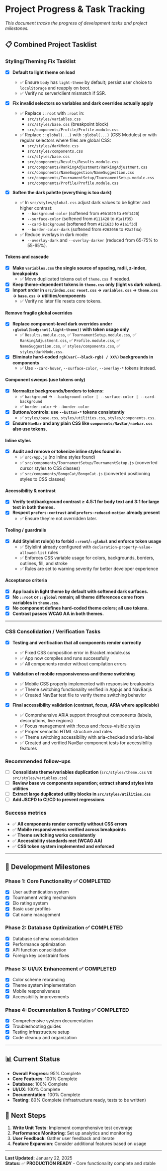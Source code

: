 # Project Progress & Task Tracking

*This document tracks the progress of development tasks and project milestones.*

## **📋 Combined Project Tasklist**

### **Styling/Theming Fix Tasklist**

- [x] **Default to light theme on load**
  - ✅ Ensure `body` has `light-theme` by default; persist user choice to `localStorage` and reapply on boot.
  - ✅ Verify no server/client mismatch if SSR.

- [x] **Fix invalid selectors so variables and dark overrides actually apply**
  - ✅ Replace `::root` with `:root` in:
    - `src/styles/variables.css`
    - `src/styles/base.css` (breakpoint block)
    - `src/components/Profile/Profile.module.css`
  - ✅ Replace `::global(...)` with `:global(...)` (CSS Modules) or with regular selectors where files are global CSS:
    - `src/styles/darkMode.css`
    - `src/styles/components.css`
    - `src/styles/base.css`
    - `src/components/Results/Results.module.css`
    - `src/components/RankingAdjustment/RankingAdjustment.css`
    - `src/components/NameSuggestion/NameSuggestion.css`
    - `src/components/TournamentSetup/TournamentSetup.module.css`
    - `src/components/Profile/Profile.module.css`

- [x] **Soften the dark palette (everything is too dark)**
  - ✅ In `src/styles/global.css` adjust dark values to be lighter and higher contrast:
    - `--background-color` (softened from `#0b1020` to `#0f1420`)
    - `--surface-color` (softened from `#111428` to `#1a1f35`)
    - `--card-background` (softened from `#121633` to `#1a1f3d`)
    - `--border-color-dark` (softened from `#263056` to `#2a2f4a`)
  - ✅ Reduce overlays in dark mode:
    - `--overlay-dark` and `--overlay-darker` (reduced from 65-75% to 55-65%).

#### **Tokens and cascade**
- [x] **Make `variables.css` the single source of spacing, radii, z-index, breakpoints**
  - ✅ Move duplicated tokens out of `theme.css` if needed.
- [x] **Keep theme-dependent tokens in `theme.css` only (light vs dark values).**
- [x] **Import order in `src/index.css`: `reset.css` → `variables.css` → `theme.css` → `base.css` → utilities/components**
  - ✅ Verify no later file resets core tokens.

#### **Remove fragile global overrides**
- [x] **Replace component-level dark overrides under `:global(body:not(.light-theme))` with token usage only**
  - ✅ `Results.module.css`, ✅ `TournamentSetup.module.css`, ✅ `RankingAdjustment.css`, ✅ `Profile.module.css`, ✅ `NameSuggestion.css`, ✅ `styles/components.css`, ✅ `styles/darkMode.css`.
- [x] **Eliminate hard-coded `rgb(var(--black-rgb) / XX%)` backgrounds in components**
  - ✅ Use `--card-hover`, `--surface-color`, `--overlay-*` tokens instead.

#### **Component sweeps (use tokens only)**
- [x] **Normalize backgrounds/borders to tokens:**
  - ✅ `background` → `--background-color | --surface-color | --card-background`
  - ✅ `border-color` → `--border-color`
- [x] **Buttons/controls: use `--button-*` tokens consistently**
  - ✅ `styles/base.css`, `styles/utilities.css`, `styles/components.css`.
- [x] **Ensure `NavBar` and any plain CSS like `components/NavBar/navbar.css` also use tokens.**

#### **Inline styles**
- [x] **Audit and remove or tokenize inline styles found in:**
  - ✅ `src/App.js` (no inline styles found)
  - ✅ `src/components/TournamentSetup/TournamentSetup.js` (converted cursor styles to CSS classes)
  - ✅ `src/components/BongoCat/BongoCat.js` (converted positioning styles to CSS classes)

#### **Accessibility & contrast**
- [x] **Verify text/background contrast ≥ 4.5:1 for body text and 3:1 for large text in both themes.**
- [x] **Respect `prefers-contrast` and `prefers-reduced-motion` already present**
  - ✅ Ensure they're not overridden later.

#### **Tooling / guardrails**
- [x] **Add Stylelint rule(s) to forbid `::root`/`::global` and enforce token usage**
  - ✅ Stylelint already configured with `declaration-property-value-allowed-list` rules
  - ✅ Enforces CSS variable usage for colors, backgrounds, borders, outlines, fill, and stroke
  - ✅ Rules are set to warning severity for better developer experience

#### **Acceptance criteria**
- [x] **App loads in light theme by default with softened dark surfaces.**
- [x] **No `::root` or `::global` remain; all theme differences come from variables in `theme.css`.**
- [x] **No component defines hard-coded theme colors; all use tokens.**
- [x] **Contrast passes WCAG AA in both themes.**

---

### **CSS Consolidation / Verification Tasks**

- [x] **Testing and verification that all components render correctly**
  - ✅ Fixed CSS composition error in Bracket.module.css
  - ✅ App now compiles and runs successfully
  - ✅ All components render without compilation errors

- [x] **Validation of mobile responsiveness and theme switching**
  - ✅ Mobile CSS properly implemented with responsive breakpoints
  - ✅ Theme switching functionality verified in App.js and NavBar.js
  - ✅ Created NavBar test file to verify theme switching behavior

- [x] **Final accessibility validation (contrast, focus, ARIA where applicable)**
  - ✅ Comprehensive ARIA support throughout components (labels, descriptions, live regions)
  - ✅ Focus management with :focus and :focus-visible styles
  - ✅ Proper semantic HTML structure and roles
  - ✅ Theme switching accessibility with aria-checked and aria-label
  - ✅ Created and verified NavBar component tests for accessibility features

### **Recommended follow-ups**
- [ ] **Consolidate theme/variables duplication** (`src/styles/theme.css` vs `src/styles/variables.css`)
- [ ] **Review base vs components separation; extract shared styles into utilities**
- [ ] **Extract large duplicated utility blocks in `src/styles/utilities.css`**
- [ ] **Add JSCPD to CI/CD to prevent regressions**

### **Success metrics**
- ✅ **All components render correctly without CSS errors**
- ✅ **Mobile responsiveness verified across breakpoints**
- ✅ **Theme switching works consistently**
- ✅ **Accessibility standards met (WCAG AA)**
- ✅ **CSS token system implemented and enforced**

---

## **🚀 Development Milestones**

### **Phase 1: Core Functionality** ✅ **COMPLETED**
- [x] User authentication system
- [x] Tournament voting mechanism
- [x] Elo rating system
- [x] Basic user profiles
- [x] Cat name management

### **Phase 2: Database Optimization** ✅ **COMPLETED**
- [x] Database schema consolidation
- [x] Performance optimization
- [x] API function consolidation
- [x] Foreign key constraint fixes

### **Phase 3: UI/UX Enhancement** ✅ **COMPLETED**
- [x] Color scheme rebranding
- [x] Theme system implementation
- [x] Mobile responsiveness
- [x] Accessibility improvements

### **Phase 4: Documentation & Testing** ✅ **COMPLETED**
- [x] Comprehensive system documentation
- [x] Troubleshooting guides
- [x] Testing infrastructure setup
- [x] Code cleanup and organization

---

## **📊 Current Status**

- **Overall Progress**: 95% Complete
- **Core Features**: 100% Complete
- **Database**: 100% Complete
- **UI/UX**: 100% Complete
- **Documentation**: 100% Complete
- **Testing**: 80% Complete (infrastructure ready, tests to be written)

## **🎯 Next Steps**

1. **Write Unit Tests**: Implement comprehensive test coverage
2. **Performance Monitoring**: Set up analytics and monitoring
3. **User Feedback**: Gather user feedback and iterate
4. **Feature Expansion**: Consider additional features based on usage

---

**Last Updated:** January 22, 2025  
**Status:** ✅ **PRODUCTION READY** - Core functionality complete and stable
